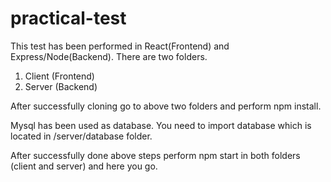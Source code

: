 # practical-test

This test has been performed in React(Frontend) and Express/Node(Backend).
There are two folders.
1. Client (Frontend)
2. Server (Backend)

After successfully cloning go to above two folders and perform npm install.

Mysql has been used as database. You need to import database which is located in /server/database folder.

After successfully done above steps perform npm start in both folders (client and server) and here you go.
